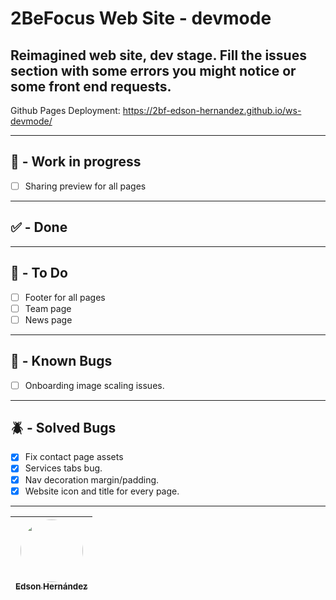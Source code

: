 # 2BeFocus Web Site - devmode
Reimagined web site, dev stage. Fill the issues section with some errors you might notice or some front end requests.
---
Github Pages Deployment: https://2bf-edson-hernandez.github.io/ws-devmode/

---
## 🚧 - Work in progress
- [ ] Sharing preview for all pages
---

## ✅ - Done

---

## 🎯 - To Do

- [ ] Footer for all pages
- [ ] Team page
- [ ] News page

---

## 🐞 - Known Bugs
- [ ] Onboarding image scaling issues.
---

## 🪲 - Solved Bugs
- [x] Fix contact page assets
- [x] Services tabs bug.
- [x] Nav decoration margin/padding.
- [x] Website icon and title for every page.

---

| [<img src="https://avatars.githubusercontent.com/u/110247470?v=4" width=100 style="border-radius:100px"><br><sub>Edson Hernández</sub>](https://github.com/2bf-edson-hernandez/) |
| :--------------------------------------------------------------------------------------------------------------------------------------------------: |
